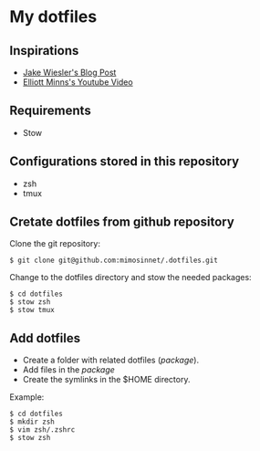 # My dotfiles

## Inspirations

* [Jake Wiesler's Blog Post](https://www.jakewiesler.com/blog/managing-dotfiles)
* [Elliott Minns's Youtube Video](https://youtube.com/watch?v=y6XCebnB9gs)

## Requirements

* Stow

## Configurations stored in this repository

* zsh
* tmux

## Cretate dotfiles from github repository

Clone the git repository:

    $ git clone git@github.com:mimosinnet/.dotfiles.git

Change to the dotfiles directory and stow the needed packages: 

    $ cd dotfiles
    $ stow zsh
    $ stow tmux

## Add dotfiles 

* Create a folder with related dotfiles (_package_).
* Add files in the _package_
* Create the symlinks in the $HOME directory.

Example: 

    $ cd dotfiles
    $ mkdir zsh
    $ vim zsh/.zshrc
    $ stow zsh


